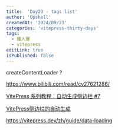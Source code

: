 ```yaml
---
title:  'Day23 - tags list'
author: 'Opshell'
createdAt: '2024/09/23'
categories: 'vitepress-thirty-days'
tags:
  - 鐵人賽
  - vitepress
editLink: true
isPublished: false
---
```


createContentLoader ?

https://www.bilibili.com/read/cv27621286/

[VitePress 系列教程：自动生成侧边栏 #7](https://notes.zhengxinonly.com/posts/VitePress/07.%E8%87%AA%E5%8A%A8%E7%94%9F%E6%88%90%E4%BE%A7%E8%BE%B9%E6%A0%8F.html)

[VitePress侧边栏的自动生成](https://blog.csdn.net/zengjia121/article/details/139103152)

https://vitepress.dev/zh/guide/data-loading
